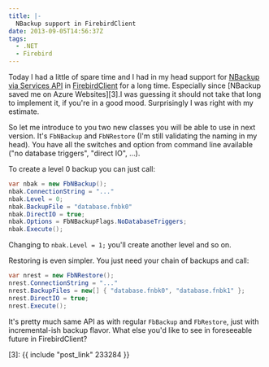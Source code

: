 ```yaml
---
title: |-
  NBackup support in FirebirdClient
date: 2013-09-05T14:56:37Z
tags:
  - .NET
  - Firebird
---
```

Today I had a little of spare time and I had in my head support for [NBackup via Services API][1] in [FirebirdClient][2] for a long time. Especially since [NBackup saved me on Azure Websites][3].I was guessing it should not take that long to implement it, if you're in a good mood. Surprisingly I was right with my estimate.

<!-- excerpt -->

So let me introduce to you two new classes you will be able to use in next version. It's `FbNBackup` and `FbNRestore` (I'm still validating the naming in my head). You have all the switches and option from command line available ("no database triggers", "direct IO", ...).

To create a level 0 backup you can just call:

```csharp
var nbak = new FbNBackup();
nbak.ConnectionString = "..."
nbak.Level = 0;
nbak.BackupFile = "database.fnbk0"
nbak.DirectIO = true;
nbak.Options = FbNBackupFlags.NoDatabaseTriggers;
nbak.Execute();
```

Changing to `nbak.Level = 1;` you'll create another level and so on.

Restoring is even simpler. You just need your chain of backups and call:

```csharp
var nrest = new FbNRestore();
nrest.ConnectionString = "..."
nrest.BackupFiles = new[] { "database.fnbk0", "database.fnbk1" };
nrest.DirectIO = true;
nrest.Execute();
```

It's pretty much same API as with regular `FbBackup` and `FbRestore`, just with incremental-ish backup flavor. What else you'd like to see in foreseeable future in FirebirdClient?

[1]: http://tracker.firebirdsql.org/browse/DNET-224
[2]: http://www.firebirdsql.org/en/net-provider/
[3]: {{ include "post_link" 233284 }}